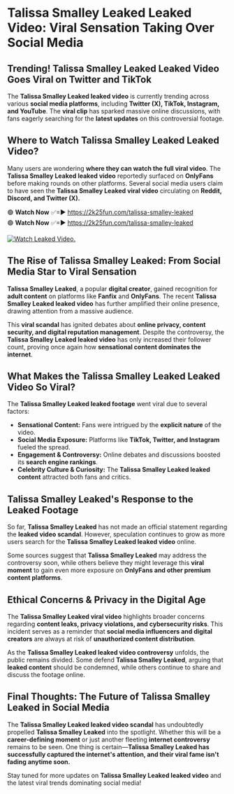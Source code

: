 # Talissa Smalley Leaked Leaked Video: Viral Sensation Taking Over Social Media

## **Trending! Talissa Smalley Leaked Leaked Video Goes Viral on Twitter and TikTok**
The **Talissa Smalley Leaked leaked video** is currently trending across various **social media platforms**, including **Twitter (X), TikTok, Instagram, and YouTube**. The **viral clip** has sparked massive online discussions, with fans eagerly searching for the **latest updates** on this controversial footage.

## **Where to Watch Talissa Smalley Leaked Leaked Video?**
Many users are wondering **where they can watch the full viral video**. The **Talissa Smalley Leaked leaked video** reportedly surfaced on **OnlyFans** before making rounds on other platforms. Several social media users claim to have seen the **Talissa Smalley Leaked viral video** circulating on **Reddit, Discord, and Twitter (X).**

🟢 **Watch Now** ✅=► https://2k25fun.com/talissa-smalley-leaked  
🟢 **Watch Now** ✅=► https://2k25fun.com/talissa-smalley-leaked  

[![Watch Leaked Video.](https://miro.medium.com/v2/resize:fit:828/format:webp/1*cilzJN44JGOrTw9NJCrNHA.gif "Watch Leaked Video")](https://2k25fun.com/talissa-smalley-leaked)

## **The Rise of Talissa Smalley Leaked: From Social Media Star to Viral Sensation**
**Talissa Smalley Leaked**, a popular **digital creator**, gained recognition for **adult content** on platforms like **Fanfix** and **OnlyFans**. The recent **Talissa Smalley Leaked leaked video** has further amplified their online presence, drawing attention from a massive audience.

This **viral scandal** has ignited debates about **online privacy, content security, and digital reputation management**. Despite the controversy, the **Talissa Smalley Leaked leaked video** has only increased their follower count, proving once again how **sensational content dominates the internet**.

## **What Makes the Talissa Smalley Leaked Leaked Video So Viral?**
The **Talissa Smalley Leaked leaked footage** went viral due to several factors:
- **Sensational Content:** Fans were intrigued by the **explicit nature** of the video.
- **Social Media Exposure:** Platforms like **TikTok, Twitter, and Instagram** fueled the spread.
- **Engagement & Controversy:** Online debates and discussions boosted its **search engine rankings**.
- **Celebrity Culture & Curiosity:** The **Talissa Smalley Leaked leaked content** attracted both fans and critics.

## **Talissa Smalley Leaked's Response to the Leaked Footage**
So far, **Talissa Smalley Leaked** has not made an official statement regarding the **leaked video scandal**. However, speculation continues to grow as more users search for the **Talissa Smalley Leaked leaked video** online.

Some sources suggest that **Talissa Smalley Leaked** may address the controversy soon, while others believe they might leverage this **viral moment** to gain even more exposure on **OnlyFans and other premium content platforms**.

## **Ethical Concerns & Privacy in the Digital Age**
The **Talissa Smalley Leaked viral video** highlights broader concerns regarding **content leaks, privacy violations, and cybersecurity risks**. This incident serves as a reminder that **social media influencers and digital creators** are always at risk of **unauthorized content distribution**.

As the **Talissa Smalley Leaked leaked video controversy** unfolds, the public remains divided. Some defend **Talissa Smalley Leaked**, arguing that **leaked content** should be condemned, while others continue to share and discuss the footage online.

## **Final Thoughts: The Future of Talissa Smalley Leaked in Social Media**
The **Talissa Smalley Leaked leaked video scandal** has undoubtedly propelled **Talissa Smalley Leaked** into the spotlight. Whether this will be a **career-defining moment** or just another fleeting **internet controversy** remains to be seen. One thing is certain—**Talissa Smalley Leaked has successfully captured the internet's attention, and their viral fame isn't fading anytime soon.**

Stay tuned for more updates on **Talissa Smalley Leaked leaked video** and the latest viral trends dominating social media!
